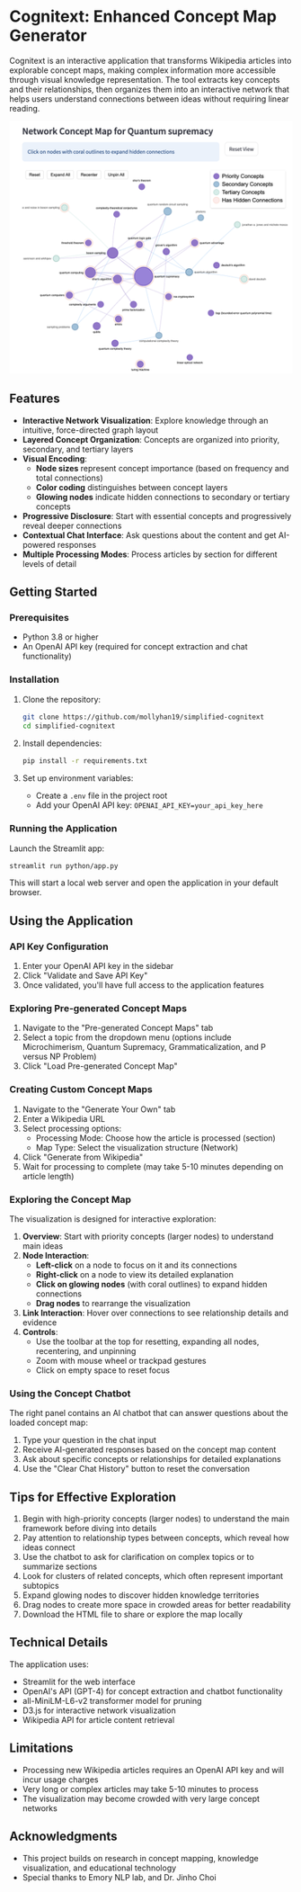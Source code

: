 # Cognitext: Enhanced Concept Map Generator

Cognitext is an interactive application that transforms Wikipedia articles into explorable concept maps, making complex information more accessible through visual knowledge representation. The tool extracts key concepts and their relationships, then organizes them into an interactive network that helps users understand connections between ideas without requiring linear reading.

![Concept Map Example](python/pregenerated/sample_networkvis.png)

## Features

- **Interactive Network Visualization**: Explore knowledge through an intuitive, force-directed graph layout
- **Layered Concept Organization**: Concepts are organized into priority, secondary, and tertiary layers
- **Visual Encoding**:
  - **Node sizes** represent concept importance (based on frequency and total connections)
  - **Color coding** distinguishes between concept layers
  - **Glowing nodes** indicate hidden connections to secondary or tertiary concepts
- **Progressive Disclosure**: Start with essential concepts and progressively reveal deeper connections
- **Contextual Chat Interface**: Ask questions about the content and get AI-powered responses
- **Multiple Processing Modes**: Process articles by section for different levels of detail

## Getting Started

### Prerequisites

- Python 3.8 or higher
- An OpenAI API key (required for concept extraction and chat functionality)

### Installation

1. Clone the repository:
   ```bash
   git clone https://github.com/mollyhan19/simplified-cognitext
   cd simplified-cognitext
   ```

2. Install dependencies:
   ```bash
   pip install -r requirements.txt
   ```

3. Set up environment variables:
   - Create a `.env` file in the project root
   - Add your OpenAI API key: `OPENAI_API_KEY=your_api_key_here`

### Running the Application

Launch the Streamlit app:
```bash
streamlit run python/app.py
```

This will start a local web server and open the application in your default browser.

## Using the Application

### API Key Configuration

1. Enter your OpenAI API key in the sidebar
2. Click "Validate and Save API Key"
3. Once validated, you'll have full access to the application features

### Exploring Pre-generated Concept Maps

1. Navigate to the "Pre-generated Concept Maps" tab
2. Select a topic from the dropdown menu (options include Microchimerism, Quantum Supremacy, Grammaticalization, and P versus NP Problem)
3. Click "Load Pre-generated Concept Map"

### Creating Custom Concept Maps

1. Navigate to the "Generate Your Own" tab
2. Enter a Wikipedia URL
3. Select processing options:
   - Processing Mode: Choose how the article is processed (section)
   - Map Type: Select the visualization structure (Network)
4. Click "Generate from Wikipedia"
5. Wait for processing to complete (may take 5-10 minutes depending on article length)

### Exploring the Concept Map

The visualization is designed for interactive exploration:

1. **Overview**: Start with priority concepts (larger nodes) to understand main ideas
2. **Node Interaction**:
   - **Left-click** on a node to focus on it and its connections
   - **Right-click** on a node to view its detailed explanation
   - **Click on glowing nodes** (with coral outlines) to expand hidden connections
   - **Drag nodes** to rearrange the visualization
3. **Link Interaction**: Hover over connections to see relationship details and evidence
4. **Controls**:
   - Use the toolbar at the top for resetting, expanding all nodes, recentering, and unpinning
   - Zoom with mouse wheel or trackpad gestures
   - Click on empty space to reset focus

### Using the Concept Chatbot

The right panel contains an AI chatbot that can answer questions about the loaded concept map:

1. Type your question in the chat input
2. Receive AI-generated responses based on the concept map content
3. Ask about specific concepts or relationships for detailed explanations
4. Use the "Clear Chat History" button to reset the conversation

## Tips for Effective Exploration

1. Begin with high-priority concepts (larger nodes) to understand the main framework before diving into details
2. Pay attention to relationship types between concepts, which reveal how ideas connect
3. Use the chatbot to ask for clarification on complex topics or to summarize sections
4. Look for clusters of related concepts, which often represent important subtopics
5. Expand glowing nodes to discover hidden knowledge territories
6. Drag nodes to create more space in crowded areas for better readability
7. Download the HTML file to share or explore the map locally

## Technical Details

The application uses:

- Streamlit for the web interface
- OpenAI's API (GPT-4) for concept extraction and chatbot functionality
- all-MiniLM-L6-v2 transformer model for pruning
- D3.js for interactive network visualization
- Wikipedia API for article content retrieval

## Limitations

- Processing new Wikipedia articles requires an OpenAI API key and will incur usage charges
- Very long or complex articles may take 5-10 minutes to process
- The visualization may become crowded with very large concept networks


## Acknowledgments

- This project builds on research in concept mapping, knowledge visualization, and educational technology
- Special thanks to Emory NLP lab, and Dr. Jinho Choi
